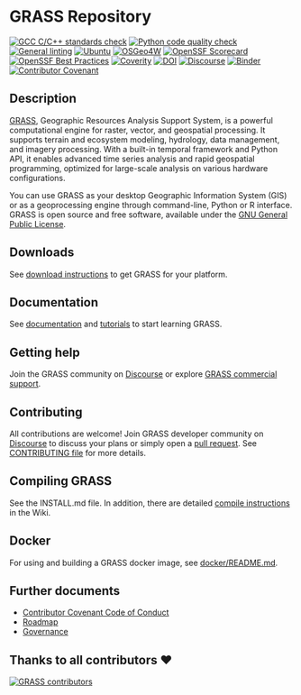 # GRASS Repository

[![GCC C/C++ standards check](https://github.com/OSGeo/grass/workflows/GCC%20C/C++%20standards%20check/badge.svg)](https://github.com/OSGeo/grass/actions?query=workflow%3A%22GCC+C%2FC%2B%2B+standards+check%22)
[![Python code quality check](https://github.com/OSGeo/grass/workflows/Python%20code%20quality%20check/badge.svg)](https://github.com/OSGeo/grass/actions?query=workflow%3A%22Python+code+quality+check%22)
[![General linting](https://github.com/OSGeo/grass/workflows/General%20linting/badge.svg)](https://github.com/OSGeo/grass/actions?query=workflow%3A%22General+linting%22)
[![Ubuntu](https://github.com/OSGeo/grass/workflows/Ubuntu/badge.svg)](https://github.com/OSGeo/grass/actions?query=workflow%3AUbuntu)
[![OSGeo4W](https://github.com/OSGeo/grass/workflows/OSGeo4W/badge.svg)](https://github.com/OSGeo/grass/actions?query=workflow%3AOSGeo4W)
[![OpenSSF Scorecard](https://api.securityscorecards.dev/projects/github.com/OSGeo/grass/badge)](https://securityscorecards.dev/viewer/?uri=github.com/OSGeo/grass)
[![OpenSSF Best Practices](https://www.bestpractices.dev/projects/2470/badge)](https://www.bestpractices.dev/projects/2470)
[![Coverity](https://scan.coverity.com/projects/1038/badge.svg)](https://scan.coverity.com/projects/grass)
[![DOI](https://zenodo.org/badge/DOI/10.5281/zenodo.5176030.svg)](https://doi.org/10.5281/zenodo.5176030)
[![Discourse](https://img.shields.io/badge/discourse-forum-blue?logo=discourse)](https://discourse.osgeo.org/c/grass/62)
[![Binder](https://mybinder.org/badge_logo.svg)](https://mybinder.org/v2/gh/OSGeo/grass/main?labpath=doc%2Fexamples%2Fnotebooks%2Fjupyter_example.ipynb)
[![Contributor Covenant](https://img.shields.io/badge/Contributor%20Covenant-2.1-4baaaa.svg)](CODE_OF_CONDUCT.md)

## Description

[GRASS](https://grass.osgeo.org/), Geographic Resources Analysis Support System,
is a powerful computational engine for raster, vector, and geospatial processing.
It supports terrain and ecosystem modeling, hydrology, data management,
and imagery processing. With a built-in temporal framework and Python API,
it enables advanced time series analysis and rapid geospatial programming,
optimized for large-scale analysis on various hardware configurations.

You can use GRASS as your desktop Geographic Information System (GIS)
or as a geoprocessing engine through command-line, Python or R interface.
GRASS is open source and free software, available under the [GNU General Public License](https://www.gnu.org/licenses/#GPL).

## Downloads

See [download instructions](https://grass.osgeo.org/download/)
to get GRASS for your platform.

## Documentation

See [documentation](https://grass.osgeo.org/grass-devel/manuals/index.html) and
[tutorials](https://grass.osgeo.org/grass-devel/manuals/tutorials/index.html)
to start learning GRASS.

## Getting help

Join the GRASS community on [Discourse](https://discourse.osgeo.org/c/grass/grass-user/70)
or explore [GRASS commercial support](https://grass.osgeo.org/support/commercial/).

## Contributing

All contributions are welcome! Join GRASS developer community on [Discourse](https://discourse.osgeo.org/c/grass/developer/61)
to discuss your plans or simply open
a [pull request](https://github.com/OSGeo/grass/pulls).
See [CONTRIBUTING file](CONTRIBUTING.md) for more details.

## Compiling GRASS

See the INSTALL.md file. In addition, there are
detailed [compile instructions](https://grasswiki.osgeo.org/wiki/Compile_and_Install)
in the Wiki.

## Docker

For using and building a GRASS docker image, see [docker/README.md](docker/README.md).

## Further documents

- [Contributor Covenant Code of Conduct](CODE_OF_CONDUCT.md)
- [Roadmap](https://grass.osgeo.org/about/roadmap/)
- [Governance](https://grass.osgeo.org/about/governance/)

## Thanks to all contributors ❤

[![GRASS contributors](https://contrib.rocks/image?repo=OSGeo/grass "GRASS contributors")](https://github.com/OSGeo/grass/graphs/contributors)
